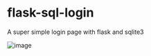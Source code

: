 # flask-sql-login
A super simple login page with flask and sqlite3

![image](https://github.com/JakeRoggenbuck/flask-sql-login/assets/35516367/b589586c-cb85-4d68-8e29-501ce203f9d0)

